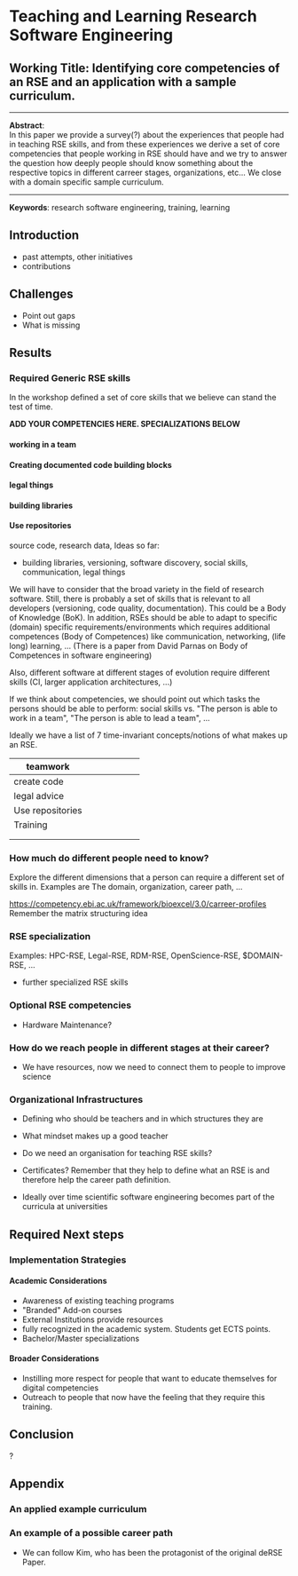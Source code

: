 # Teaching and Learning Research Software Engineering
## Working Title:  Identifying core competencies of an RSE and an application with a sample curriculum.

---

**Abstract**:  
In this paper we provide a survey(?) about the experiences that people had in teaching RSE skills,
and from these experiences we derive a set of core competencies that people working in RSE should have
and we try to answer the question how deeply people should know something about the respective topics
in different carreer stages, organizations, etc...
We close with a domain specific sample curriculum.

---

**Keywords**: research software engineering, training, learning

## Introduction
- past attempts, other initiatives
- contributions

## Challenges
- Point out gaps
- What is missing

## Results

### Required Generic RSE skills
In the workshop defined a set of core skills that we believe can stand the test of time.

**ADD YOUR COMPETENCIES HERE. SPECIALIZATIONS BELOW**
#### working in a team

#### Creating documented code building blocks

#### legal things

#### building libraries

#### Use repositories



source code, research data, 
Ideas so far:
- building libraries, versioning, software discovery, social skills, communication, legal things

We will have to consider that the broad variety in the field of research software. Still, there is probably a set of skills that is relevant to all developers (versioning, code quality, documentation). This could be a Body of Knowledge (BoK). In addition, RSEs should be able to adapt to specific (domain) specific requirements/environments which requires additional competences (Body of Competences) like communication, networking, (life long) learning, ... (There is a paper from David Parnas on Body of Competences in software engineering)

Also, different software at different stages of evolution require different skills (CI, larger application architectures, ...)

If we think about competencies, we should point out which tasks the persons should be able to perform:
social skills vs. "The person is able to work in a team", "The person is able to lead a team", ...

Ideally we have a list of 7 time-invariant concepts/notions of what makes up an RSE.

|  teamwork 	| 	|  |  |   	|   	|   	|
|---	|---	|---	|---	|---	|---	|---	|
| create code |   	|   	|   	|   	|   	|   	|
| legal advice |   	|   	|   	|   	|   	|   	|
| Use repositories|   	|   	|   	|   	|   	|   	|
| Training |   	|   	|   	|   	|   	|   	|
|   	|   	|   	|   	|   	|   	|   	|
|   	|   	|   	|   	|   	|   	|   	|

### How much do different people need to know?
Explore the different dimensions that a person can require a different set of skills in.
Examples are The domain, organization, career path, ...

https://competency.ebi.ac.uk/framework/bioexcel/3.0/carreer-profiles
Remember the matrix structuring idea

### RSE specialization
Examples: HPC-RSE, Legal-RSE, RDM-RSE, OpenScience-RSE, $DOMAIN-RSE, ...
- further specialized RSE skills

### Optional RSE competencies
- Hardware Maintenance?

### How do we reach people in different stages at their career?
- We have resources, now we need to connect them to people to improve science

### Organizational Infrastructures
- Defining who should be teachers and in which structures they are
- What mindset makes up a good teacher
- Do we need an organisation for teaching RSE skills?
- Certificates? Remember that they help to define what an RSE is and therefore help the career path definition.

- Ideally over time scientific software engineering becomes part of the curricula at universities 

## Required Next steps
### Implementation Strategies
#### Academic Considerations
- Awareness of existing teaching programs
- "Branded" Add-on courses
- External Institutions provide resources
- fully recognized in the academic system. Students get ECTS points.
- Bachelor/Master specializations

#### Broader Considerations
- Instilling more respect for people that want to educate themselves for digital competencies
- Outreach to people that now have the feeling that they require this training.

## Conclusion
?

## Appendix
### An applied example curriculum

### An example of a possible career path
- We can follow Kim, who has been the protagonist of the original deRSE Paper.



